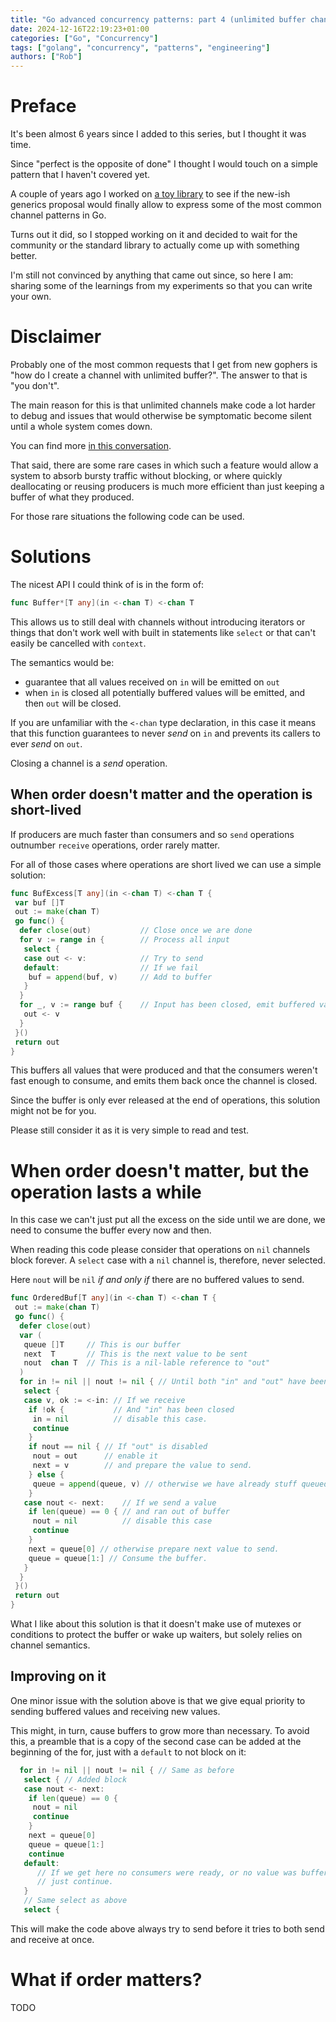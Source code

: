 ```yaml
---
title: "Go advanced concurrency patterns: part 4 (unlimited buffer channels)"
date: 2024-12-16T22:19:23+01:00
categories: ["Go", "Concurrency"]
tags: ["golang", "concurrency", "patterns", "engineering"]
authors: ["Rob"]
---
```


# Preface

It's been almost 6 years since I added to this series, but I thought it was time.

Since "perfect is the opposite of done" I thought I would touch on a simple pattern
that I haven't covered yet.

A couple of years ago I worked on [a toy library](https://pkg.go.dev/github.com/empijei/channels)
to see if the new-ish generics proposal would finally allow to express some of the
most common channel patterns in Go.

Turns out it did, so I stopped working on it and decided to wait for the community
or the standard library to actually come up with something better.

I'm still not convinced by anything that came out since, so here I am: sharing some
of the learnings from my experiments so that you can write your own.

# Disclaimer

Probably one of the most common requests that I get from new gophers is "how do I
create a channel with unlimited buffer?". The answer to that is "you don't".

The main reason for this is that unlimited channels make code a lot harder to debug
and issues that would otherwise be symptomatic become silent until a whole system
comes down.

You can find more [in this conversation](https://github.com/golang/go/issues/20352).

That said, there are some rare cases in which such a feature would allow a system
to absorb bursty traffic without blocking, or where quickly deallocating or reusing
producers is much more efficient than just keeping a buffer of what they produced.

For those rare situations the following code can be used.

# Solutions

The nicest API I could think of is in the form of:

```go
func Buffer*[T any](in <-chan T) <-chan T
```

This allows us to still deal with channels without introducing iterators or things
that don't work well with built in statements like `select` or that can't easily
be cancelled with `context`.

The semantics would be:

- guarantee that all values received on `in` will be emitted on `out`
- when `in` is closed all potentially buffered values will be emitted, and then `out`
  will be closed.

If you are unfamiliar with the `<-chan` type declaration, in this case it means
that this function guarantees to never _send_ on `in` and prevents its callers
to ever _send_ on `out`.

Closing a channel is a _send_ operation.

## When order doesn't matter and the operation is short-lived

If producers are much faster than consumers and so `send` operations outnumber
`receive` operations, order rarely matter.

For all of those cases where operations are short lived we can use a simple solution:

```go
func BufExcess[T any](in <-chan T) <-chan T {
 var buf []T
 out := make(chan T)
 go func() {
  defer close(out)           // Close once we are done
  for v := range in {        // Process all input
   select {
   case out <- v:            // Try to send
   default:                  // If we fail
    buf = append(buf, v)     // Add to buffer
   }
  }
  for _, v := range buf {    // Input has been closed, emit buffered values.
   out <- v
  }
 }()
 return out
}
```

This buffers all values that were produced and that the consumers weren't fast enough
to consume, and emits them back once the channel is closed.

Since the buffer is only ever released at the end of operations, this solution might not be for you.

Please still consider it as it is very simple to read and test.

# When order doesn't matter, but the operation lasts a while

In this case we can't just put all the excess on the side until we are done, we
need to consume the buffer every now and then.

When reading this code please consider that operations on `nil` channels block forever.
A `select` case with a `nil` channel is, therefore, never selected.

Here `nout` will be `nil` _if and only if_ there are no buffered values to send.

```go
func OrderedBuf[T any](in <-chan T) <-chan T {
 out := make(chan T)
 go func() {
  defer close(out)
  var (
   queue []T     // This is our buffer
   next  T       // This is the next value to be sent
   nout  chan T  // This is a nil-lable reference to "out"
  )
  for in != nil || nout != nil { // Until both "in" and "out" have been disabled.
   select {
   case v, ok := <-in: // If we receive
    if !ok {           // And "in" has been closed
     in = nil          // disable this case.
     continue
    }
    if nout == nil { // If "out" is disabled
     nout = out      // enable it
     next = v        // and prepare the value to send.
    } else {
     queue = append(queue, v) // otherwise we have already stuff queued, append
    }
   case nout <- next:    // If we send a value
    if len(queue) == 0 { // and ran out of buffer
     nout = nil          // disable this case
     continue
    }
    next = queue[0] // otherwise prepare next value to send.
    queue = queue[1:] // Consume the buffer.
   }
  }
 }()
 return out
}
```

What I like about this solution is that it doesn't make use of mutexes or conditions
to protect the buffer or wake up waiters, but solely relies on channel semantics.

## Improving on it

One minor issue with the solution above is that we give equal priority to sending
buffered values and receiving new values.

This might, in turn, cause buffers to grow more than necessary. To avoid this, a
preamble that is a copy of the second case can be added at the beginning of the for,
just with a `default` to not block on it:

```go
  for in != nil || nout != nil { // Same as before
   select { // Added block
   case nout <- next:
    if len(queue) == 0 {
     nout = nil
     continue
    }
    next = queue[0]
    queue = queue[1:]
    continue
   default:
      // If we get here no consumers were ready, or no value was buffered,
      // just continue.
   }
   // Same select as above
   select {
```

This will make the code above always try to send before it tries to both send
and receive at once.

# What if order matters?

TODO
